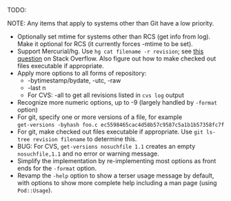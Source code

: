 TODO:

NOTE: Any items that apply to systems other than Git have a low
priority.

* Optionally set mtime for systems other than RCS (get info from log).
  Make it optional for RCS (it currently forces -mtime to be set).
* Support Mercurial/hg.  Use `hg cat filename -r revision`; see
  [this question](http://stackoverflow.com/q/4523918/827263) on Stack Overflow.
  Also figure out how to make checked out files executable if appropriate.
* Apply more options to all forms of repository:
  * -bytimestamp/bydate, -utc, -raw
  * -last n
  * For CVS: -all to get all revisions listed in `cvs log` output
* Recognize more numeric options, up to -9 (largely handled by `-format` option)
* For git, specify one or more versions of a file, for example  
  `get-versions -byhash foo.c ec5598465cac4d58b57c9587c5a1b1b57358fc7f`
* For git, make checked out files executable if appropriate.
  Use `git ls-tree revision filename` to determine this.
* BUG: For CVS, `get-versions nosuchfile 1.1` creates an empty
  `nosuchfile,1.1` and no error or warning message.
* Simplify the implementation by re-implementing most options
  as front ends for the `-format` option.
* Revamp the `-help` option to show a terser usage message by
  default, with options to show more complete help including
  a man page (using `Pod::Usage`).
